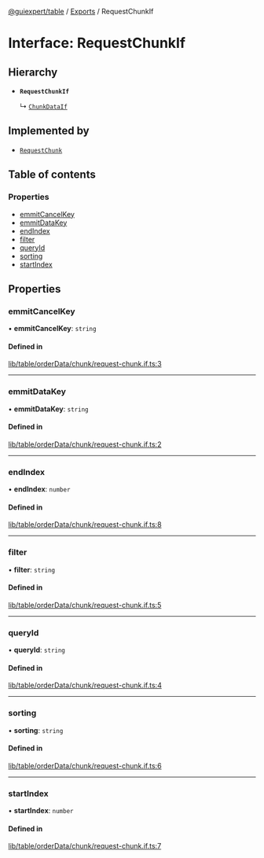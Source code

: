 [@guiexpert/table](../README.md) / [Exports](../modules.md) / RequestChunkIf

# Interface: RequestChunkIf

## Hierarchy

- **`RequestChunkIf`**

  ↳ [`ChunkDataIf`](ChunkDataIf.md)

## Implemented by

- [`RequestChunk`](../classes/RequestChunk.md)

## Table of contents

### Properties

- [emmitCancelKey](RequestChunkIf.md#emmitcancelkey)
- [emmitDataKey](RequestChunkIf.md#emmitdatakey)
- [endIndex](RequestChunkIf.md#endindex)
- [filter](RequestChunkIf.md#filter)
- [queryId](RequestChunkIf.md#queryid)
- [sorting](RequestChunkIf.md#sorting)
- [startIndex](RequestChunkIf.md#startindex)

## Properties

### emmitCancelKey

• **emmitCancelKey**: `string`

#### Defined in

[lib/table/orderData/chunk/request-chunk.if.ts:3](https://github.com/guiexperttable/ge-table/blob/65d38fc/libs/table/src/lib/table/orderData/chunk/request-chunk.if.ts#L3)

___

### emmitDataKey

• **emmitDataKey**: `string`

#### Defined in

[lib/table/orderData/chunk/request-chunk.if.ts:2](https://github.com/guiexperttable/ge-table/blob/65d38fc/libs/table/src/lib/table/orderData/chunk/request-chunk.if.ts#L2)

___

### endIndex

• **endIndex**: `number`

#### Defined in

[lib/table/orderData/chunk/request-chunk.if.ts:8](https://github.com/guiexperttable/ge-table/blob/65d38fc/libs/table/src/lib/table/orderData/chunk/request-chunk.if.ts#L8)

___

### filter

• **filter**: `string`

#### Defined in

[lib/table/orderData/chunk/request-chunk.if.ts:5](https://github.com/guiexperttable/ge-table/blob/65d38fc/libs/table/src/lib/table/orderData/chunk/request-chunk.if.ts#L5)

___

### queryId

• **queryId**: `string`

#### Defined in

[lib/table/orderData/chunk/request-chunk.if.ts:4](https://github.com/guiexperttable/ge-table/blob/65d38fc/libs/table/src/lib/table/orderData/chunk/request-chunk.if.ts#L4)

___

### sorting

• **sorting**: `string`

#### Defined in

[lib/table/orderData/chunk/request-chunk.if.ts:6](https://github.com/guiexperttable/ge-table/blob/65d38fc/libs/table/src/lib/table/orderData/chunk/request-chunk.if.ts#L6)

___

### startIndex

• **startIndex**: `number`

#### Defined in

[lib/table/orderData/chunk/request-chunk.if.ts:7](https://github.com/guiexperttable/ge-table/blob/65d38fc/libs/table/src/lib/table/orderData/chunk/request-chunk.if.ts#L7)
